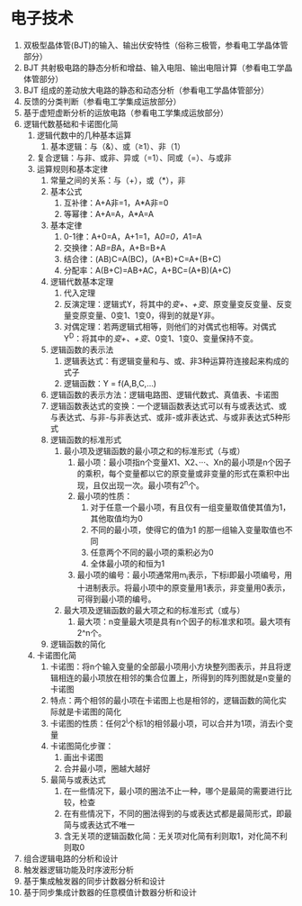 # 电子技术

1. 双极型晶体管(BJT)的输入、输出伏安特性（俗称三极管，参看电工学晶体管部分）
2. BJT 共射极电路的静态分析和增益、输入电阻、输出电阻计算（参看电工学晶体管部分）
3. BJT 组成的差动放大电路的静态和动态分析（参看电工学晶体管部分）
4. 反馈的分类判断（参看电工学集成运放部分）
5. 基于虚短虚断分析的运放电路（参看电工学集成运放部分）
6. 逻辑代数基础和卡诺图化简
    1. 逻辑代数中的几种基本运算
        1. 基本逻辑：与（&）、或（≥1）、非（1）
    2. 复合逻辑：与非、或非、异或（=1）、同或（=）、与或非
    3. 运算规则和基本定律
        1. 常量之间的关系：与（+），或（*），非
        2. 基本公式
            1. 互补律：A+A非=1，A*A非=0
            2. 等幂律：A+A=A，A*A=A
        3. 基本定律
            1. 0-1律：A+0=A，A+1=1，A*0=0，A*1=A
            2. 交换律：A*B=B*A，A+B=B+A
            3. 结合律：(AB)C=A(BC)，(A+B)+C=A+(B+C)
            4. 分配率：A(B+C)=AB+AC，A+BC=(A+B)(A+C)
        4. 逻辑代数基本定理
            1. 代入定理
            2. 反演定理：逻辑式Y，将其中的*变+、+变*、原变量变反变量、反变量变原变量、0变1、1变0，得到的就是Y非。
            3. 对偶定理：若两逻辑式相等，则他们的对偶式也相等。对偶式Y<sup>D</sup>：将其中的*变+、+变*、0变1、1变0、变量保持不变。
        5. 逻辑函数的表示法
            1. 逻辑表达式：有逻辑变量和与、或、非3种运算符连接起来构成的式子
            2. 逻辑函数：Y = f(A,B,C,...)
        6. 逻辑函数的表示方法：逻辑电路图、逻辑代数式、真值表、卡诺图
        7. 逻辑函数表达式的变换：一个逻辑函数表达式可以有与或表达式、或与表达式、与非-与非表达式、或非-或非表达式、与或非表达式5种形式
        8. 逻辑函数的标准形式
            1. 最小项及逻辑函数的最小项之和的标准形式（与或）
                1. 最小项：最小项指n个变量X1、X2、···、Xn的最小项是n个因子的乘积，每个变量都以它的原变量或非变量的形式在乘积中出现，且仅出现一次。最小项有2<sup>n</sup>个。
                2. 最小项的性质：
                    1. 对于任意一个最小项，有且仅有一组变量取值使其值为1，其他取值均为0
                    2. 不同的最小项，使得它的值为1 的那一组输入变量取值也不同
                    3. 任意两个不同的最小项的乘积必为0
                    4. 全体最小项的和恒为1
                3. 最小项的编号：最小项通常用m<sub>i</sub>表示，下标i即最小项编号，用十进制表示。将最小项中的原变量用1表示，非变量用0表示，可得到最小项的编号。
            2. 最大项及逻辑函数的最大项之和的标准形式（或与）
                1. 最大项：n变量最大项是具有n个因子的标准求和项。最大项有2^n个。
        9.  逻辑函数的简化
    4. 卡诺图化简
        1. 卡诺图：将n个输入变量的全部最小项用小方块整列图表示，并且将逻辑相连的最小项放在相邻的集合位置上，所得到的阵列图就是n变量的卡诺图
        2. 特点：两个相邻的最小项在卡诺图上也是相邻的，逻辑函数的简化实际就是卡诺图的简化
        3. 卡诺图的性质：任何2<sup>i</sup>个标1的相邻最小项，可以合并为1项，消去i个变量
        4. 卡诺图简化步骤：
            1. 画出卡诺图
            2. 合并最小项，圈越大越好
        5. 最简与或表达式
            1. 在一些情况下，最小项的圈法不止一种，哪个是最简的需要进行比较，检查
            2. 在有些情况下，不同的圈法得到的与或表达式都是最简形式，即最简与或表达式不唯一
            3. 含无关项的逻辑函数化简：无关项对化简有利则取1，对化简不利则取0
7. 组合逻辑电路的分析和设计
8. 触发器逻辑功能及时序波形分析
9.  基于集成触发器的同步计数器分析和设计
10. 基于同步集成计数器的任意模值计数器分析和设计
